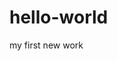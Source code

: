 # hello-world
my first new work
<?php 

echo "hello dear";
// this is my changing in the projuct
?>
